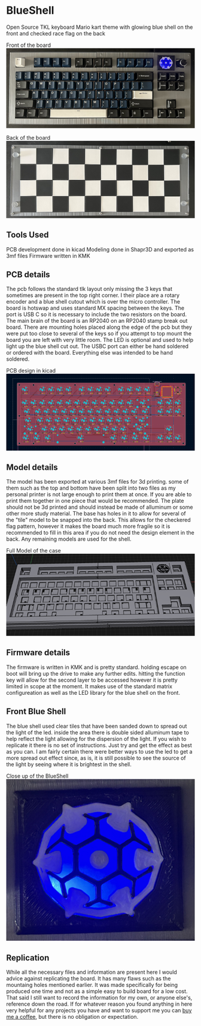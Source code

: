 # BlueShell
Open Source TKL keyboard
Mario kart theme with glowing blue shell on the front and checked race flag on the back

Front of the board
![Front of the BlueShell keyboard](https://github.com/ParksDevelopment/BlueShell/blob/main/Images/front.jpeg)

Back of the board
![Back of the BlueShell keyboard](https://github.com/ParksDevelopment/BlueShell/blob/main/Images/back.jpeg)
## Tools Used
PCB development done in kicad
Modeling done in Shapr3D and exported as 3mf files
Firmware written in KMK

## PCB details
The pcb follows the standard tlk layout only missing the 3 keys that sometimes are present in the top right corner. I their place are a rotary encoder and a blue shell cutout which is over the micro controller. The board is hotswap and uses standard MX spacing between the keys. The port is USB C so it is necessary to include the two resistors on the board. The main brain of the board is an RP2040 on an RP2040 stamp break out board. There are mounting holes placed along the edge of the pcb but they were put too close to several of the keys so if you attempt to top mount the board you are left with very little room. The LED is optional and used to help light up the blue shell cut out. The USBC port can either be hand soldered or ordered with the board. Everything else was intended to be hand soldered.

PCB design in kicad
![PCB design in kicad](https://github.com/ParksDevelopment/BlueShell/blob/main/Images/pcb.png)

## Model details
The model has been exported at various 3mf files for 3d printing. some of them such as the top and bottom have been split into two files as my personal printer is not large enough to print them at once. If you are able to print them together in one piece that would be recommended. The plate should not be 3d printed and should instead be made of alluminum or some other more study material. The base has holes in it to allow for several of the "tile" model to be snapped into the back. This allows for the checkered flag pattern, however it makes the board much more fragile so it is recommended to fill in this area if you do not need the design element in the back. Any remaining models are used for the shell.

Full Model of the case
![Full Model of BlueShell](https://github.com/ParksDevelopment/BlueShell/blob/main/Images/Model.png)

## Firmware details
The firmware is written in KMK and is pretty standard. holding escape on boot will bring up the drive to make any further edits. hitting the function key will allow for the second layer to be accessed however it is pretty limited in scope at the moment. It makes use of the standard matrix configureation as well as the LED library for the blue shell on the front.

## Front Blue Shell
The blue shell used clear tiles that have been sanded down to spread out the light of the led. inside the area there is double sided alluminum tape to help reflect the light allowing for the dispersion of the light. If you wish to replicate it there is no set of instructions. Just try and get the effect as best as you can. I am fairly certain there were better ways to use the led to get a more spread out effect since, as is, it is still possible to see the source of the light by seeing where it is brightest in the shell.

Close up of the BlueShell
![Close up of the BlueShell](https://github.com/ParksDevelopment/BlueShell/blob/main/Images/IMG_1698.jpeg)

## Replication
While all the necessary files and information are present here I would advice against replicating the board. It has many flaws such as the mountaing holes mentioned earlier. It was made specifically for being produced one time and not as a simple easy to build board for a low cost. That said I still want to record the information for my own, or anyone else's, reference down the road. If for whatever reason you found anything in here very helpful for any projects you have and want to support me you can [buy me a coffee](https://www.buymeacoffee.com/Parks), but there is no obligation or expectation. 
